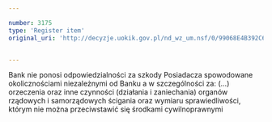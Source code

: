 ```yaml
---

number: 3175
type: 'Register item'
original_uri: 'http://decyzje.uokik.gov.pl/nd_wz_um.nsf/0/99068E4B392C60C4C12579FF0032CD89?OpenDocument'


---
```


Bank nie ponosi odpowiedzialności za szkody Posiadacza spowodowane okolicznościami niezależnymi od Banku a w szczególności za: (...) orzeczenia oraz inne czynności (działania i zaniechania) organów rządowych i samorządowych ścigania oraz wymiaru sprawiedliwości, którym nie można przeciwstawić się środkami cywilnoprawnymi
